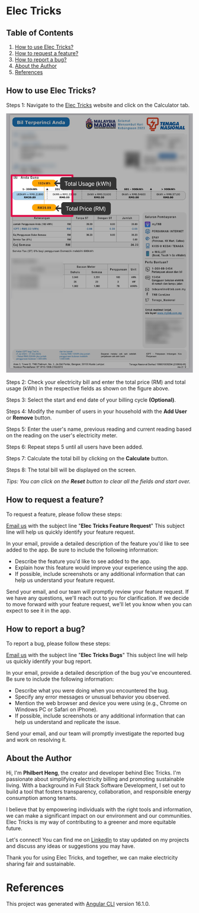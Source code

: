 # Elec Tricks

## Table of Contents
1. [How to use Elec Tricks?](#how-to-use-elec-tricks)
2. [How to request a feature?](#how-to-request-a-feature)
3. [How to report a bug?](#how-to-report-a-bug)
4. [About the Author](#about-the-author)
5. [References](#references)
## How to use Elec Tricks?
Steps 1: Navigate to the [Elec Tricks](https://yxnzhe.github.io/electric-bill-calculator/#/) website and click on the Calculator tab.

<!-- add image here -->
![Sample bill showing total price and total usage](/src/assets/images/demo.png)


Steps 2: Check your electricity bill and enter the total price (RM) and total usage (kWh) in the respective fields as shown on the figure above.

Steps 3: Select the start and end date of your billing cycle **(Optional)**.

Steps 4: Modify the number of users in your household with the **Add User** or **Remove** button.

Steps 5: Enter the user's name, previous reading and current reading based on the reading on the user's   electricity meter.

Steps 6: Repeat steps 5 until all users have been added.

Steps 7: Calculate the total bill by clicking on the **Calculate** button.

Steps 8: The total bill will be displayed on the screen.

*Tips: You can click on the **Reset** button to clear all the fields and start over.*

## How to request a feature?

To request a feature, please follow these steps:

[Email us](mailto:yanzhe2003@gmail.com) with the subject line "**Elec Tricks Feature Request**" This subject line will help us quickly identify your feature request.

In your email, provide a detailed description of the feature you'd like to see added to the app. Be sure to include the following information:

- Describe the feature you'd like to see added to the app.
- Explain how this feature would improve your experience using the app.
- If possible, include screenshots or any additional information that can help us understand your feature request.

Send your email, and our team will promptly review your feature request. If we have any questions, we'll reach out to you for clarification. If we decide to move forward with your feature request, we'll let you know when you can expect to see it in the app.

## How to report a bug?

To report a bug, please follow these steps:

[Email us](mailto:yanzhe2003@gmail.com) with the subject line "**Elec Tricks Bugs**" This subject line will help us quickly identify your bug report.

In your email, provide a detailed description of the bug you've encountered. Be sure to include the following information:

- Describe what you were doing when you encountered the bug.
- Specify any error messages or unusual behavior you observed.
- Mention the web browser and device you were using (e.g., Chrome on Windows PC or Safari on iPhone).
- If possible, include screenshots or any additional information that can help us understand and replicate the issue.

Send your email, and our team will promptly investigate the reported bug and work on resolving it.

## About the Author

Hi, I'm **Philbert Heng**, the creator and developer behind Elec Tricks. I'm passionate about simplifying electricity billing and promoting sustainable living. With a background in Full Stack Software Development, I set out to build a tool that fosters transparency, collaboration, and responsible energy consumption among tenants.

I believe that by empowering individuals with the right tools and information, we can make a significant impact on our environment and our communities. Elec Tricks is my way of contributing to a greener and more equitable future.

Let's connect! You can find me on [LinkedIn](https://www.linkedin.com/in/philbertheng) to stay updated on my projects and discuss any ideas or suggestions you may have.

Thank you for using Elec Tricks, and together, we can make electricity sharing fair and sustainable.

# References
This project was generated with [Angular CLI](https://github.com/angular/angular-cli) version 16.1.0.
